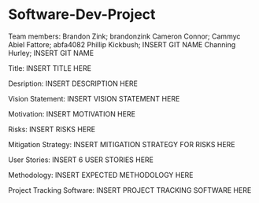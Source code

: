 # Software-Dev-Project

Team members:
Brandon Zink; brandonzink
Cameron Connor; Cammyc
Abiel Fattore; abfa4082
Phillip Kickbush; INSERT GIT NAME
Channing Hurley; INSERT GIT NAME

Title:
INSERT TITLE HERE

Desription:
INSERT DESCRIPTION HERE

Vision Statement:
INSERT VISION STATEMENT HERE

Motivation:
INSERT MOTIVATION HERE

Risks:
INSERT RISKS HERE

Mitigation Strategy:
INSERT MITIGATION STRATEGY FOR RISKS HERE

User Stories:
INSERT 6 USER STORIES HERE

Methodology:
INSERT EXPECTED METHODOLOGY HERE

Project Tracking Software:
INSERT PROJECT TRACKING SOFTWARE HERE


